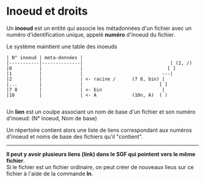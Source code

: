 
# Inoeud et droits

Un __inoeud__ est un entité qui associe les métadonnées d'un fichier avec un numéro d'identification unique, appelé __numéro__ d'inoeud du fichier.

Le système maintient une table des inoeuds

```
| N° inoeud | meta-données |
|-----------|--------------|                                | (2, /)
|0          |              |                               [ ]
|1          |              |                             ---|
|2          |              | <- racine /      (7 8, bin) |
|...        |              |                            [ ]
|7 8        |              | <- bin                      |
|10         |              | <- A             (10n, A)  ( )
                              
```

Un __lien__ est un coulpe associant un nom de base d'un fichier et son numéro d'inoeud: (N° inoeud, Nom de base)

Un répertoire contient alors une liste de liens correspondant aux numéros d'inoeud et noms de base des fichiers qu'il "contient".

---------

__Il peut y avoir plusieurs liens (link) dans le SGF qui pointent vers le même fichier__.  
Si le fichier est un fichier ordinaire, on peut créer de nouveaux lieus sur ce fichier à l'aide de la commande __ln__.


